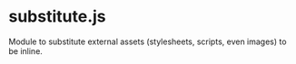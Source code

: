 substitute.js
=============

Module to substitute external assets (stylesheets, scripts, even images) to be inline.
